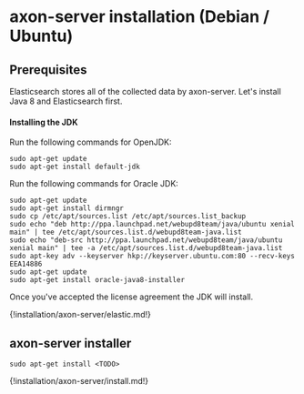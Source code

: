 # axon-server installation (Debian / Ubuntu)

## Prerequisites

Elasticsearch stores all of the collected data by axon-server. Let's install Java 8 and Elasticsearch first.

#### Installing the JDK


Run the following commands for OpenJDK:
``` - 
sudo apt-get update
sudo apt-get install default-jdk
```


Run the following commands for Oracle JDK:
``` - 
sudo apt-get update
sudo apt-get install dirmngr
sudo cp /etc/apt/sources.list /etc/apt/sources.list_backup
sudo echo "deb http://ppa.launchpad.net/webupd8team/java/ubuntu xenial main" | tee /etc/apt/sources.list.d/webupd8team-java.list
sudo echo "deb-src http://ppa.launchpad.net/webupd8team/java/ubuntu xenial main" | tee -a /etc/apt/sources.list.d/webupd8team-java.list
sudo apt-key adv --keyserver hkp://keyserver.ubuntu.com:80 --recv-keys EEA14886
sudo apt-get update
sudo apt-get install oracle-java8-installer
```

Once you've accepted the license agreement the JDK will install.

{!installation/axon-server/elastic.md!}

## axon-server installer
``` -
sudo apt-get install <TODO>

```

{!installation/axon-server/install.md!}




